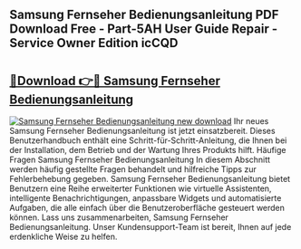 ## Samsung Fernseher Bedienungsanleitung PDF Download Free - Part-5AH User Guide Repair - Service Owner Edition icCQD

# <h2><a href="http://df2pykf.blite.top/?on=Samsung+Fernseher+Bedienungsanleitung">🔗Download 👉🔴 Samsung Fernseher Bedienungsanleitung</a></h2>

[![Samsung Fernseher Bedienungsanleitung new download](https://i.imgur.com/lujVjoI.png)](http://df2pykf.blite.top/?on=Samsung+Fernseher+Bedienungsanleitung)
Ihr neues Samsung Fernseher Bedienungsanleitung ist jetzt einsatzbereit. Dieses Benutzerhandbuch enthält eine Schritt-für-Schritt-Anleitung, die Ihnen bei der Installation, dem Betrieb und der Wartung Ihres Produkts hilft. Häufige Fragen Samsung Fernseher Bedienungsanleitung In diesem Abschnitt werden häufig gestellte Fragen behandelt und hilfreiche Tipps zur Fehlerbehebung gegeben. Samsung Fernseher Bedienungsanleitung bietet Benutzern eine Reihe erweiterter Funktionen wie virtuelle Assistenten, intelligente Benachrichtigungen, anpassbare Widgets und automatisierte Aufgaben, die alle einfach über die Benutzeroberfläche gesteuert werden können. Lass uns zusammenarbeiten, Samsung Fernseher Bedienungsanleitung. Unser Kundensupport-Team ist bereit, Ihnen auf jede erdenkliche Weise zu helfen.
